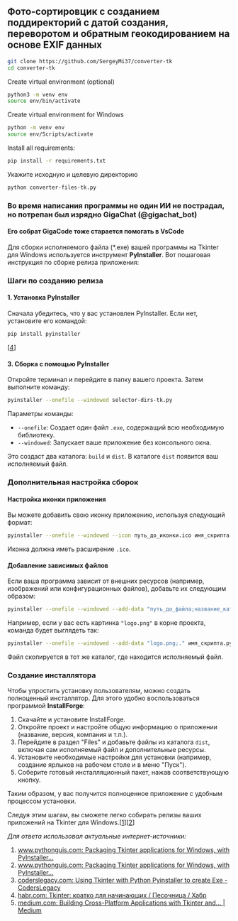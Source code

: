 
## Фото-сортировцик с созданием поддиректорий с датой создания, переворотом и обратным геокодированием на основе EXIF данных

``` bash
git clone https://github.com/SergeyMi37/converter-tk
cd converter-tk
```

Create virtual environment (optional)
``` bash
python3 -m venv env
source env/bin/activate
```

Create virtual environment for Windows
``` bash
python -m venv env
source env/Scripts/activate
```

Install all requirements:
``` bash
pip install -r requirements.txt
```

Укажите исходную и целевую директорию
``` bash
python converter-files-tk.py 
```

### Во время написания программы не один ИИ не пострадал, но потрепан был изрядно GigaChat (@gigachat_bot)
#### Его собрат GigaCode тоже старается помогать в VsCode


 Для сборки исполняемого файла (*.exe) вашей программы на Tkinter для Windows используется инструмент **PyInstaller**. Вот пошаговая инструкция по сборке релиза приложения:

### Шаги по созданию релиза

#### 1. Установка PyInstaller
Сначала убедитесь, что у вас установлен PyInstaller. Если нет, установите его командой:
```bash
pip install pyinstaller
```
[[4](https://habr.com/ru/sandbox/182102/)]

#### 3. Сборка с помощью PyInstaller
Откройте терминал и перейдите в папку вашего проекта. Затем выполните команду:
```bash
pyinstaller --onefile --windowed selector-dirs-tk.py
```
Параметры команды:
- `--onefile`: Создает один файл `.exe`, содержащий всю необходимую библиотеку.
- `--windowed`: Запускает ваше приложение без консольного окна.

Это создаст два каталога: `build` и `dist`. В каталоге `dist` появится ваш исполняемый файл.

### Дополнительная настройка сборок

#### Настройка иконки приложения
Вы можете добавить свою иконку приложению, используя следующий формат:
```bash
pyinstaller --onefile --windowed --icon путь_до_иконки.ico имя_скрипта.py
```
Иконка должна иметь расширение `.ico`.

#### Добавление зависимых файлов
Если ваша программа зависит от внешних ресурсов (например, изображений или конфигурационных файлов), добавьте их следующим образом:
```bash
pyinstaller --onefile --windowed --add-data "путь_до_файла;название_каталога" имя_скрипта.py
```
Например, если у вас есть картинка `"logo.png"` в корне проекта, команда будет выглядеть так:
```bash
pyinstaller --onefile --windowed --add-data "logo.png;." имя_скрипта.py
```
Файл скопируется в тот же каталог, где находится исполняемый файл.

### Создание инсталлятора
Чтобы упростить установку пользователям, можно создать полноценный инсталлятор. Для этого удобно воспользоваться программой **InstallForge**:

1. Скачайте и установите InstallForge.
2. Откройте проект и настройте общую информацию о приложении (название, версия, компания и т.п.).
3. Перейдите в раздел "Files" и добавьте файлы из каталога `dist`, включая сам исполняемый файл и дополнительные ресурсы.
4. Установите необходимые настройки для установки (например, создание ярлыков на рабочем столе и в меню "Пуск").
5. Соберите готовый инсталляционный пакет, нажав соответствующую кнопку.

Таким образом, у вас получится полноценное приложение с удобным процессом установки.

Следуя этим шагам, вы сможете легко собирать релизы ваших приложений на Tkinter для Windows.\[[1](https://www.pythonguis.com/tutorials/packaging-tkinter-applications-windows-pyinstaller/)]\[[2](https://www.pythonguis.com/tutorials/packaging-tkinter-applications-windows-pyinstaller/)]

*Для ответа использовал актуальные интернет-источники:*

 1. [www.pythonguis.com: Packaging Tkinter applications for Windows, with PyInstaller...](https://www.pythonguis.com/tutorials/packaging-tkinter-applications-windows-pyinstaller/)
 2. [www.pythonguis.com: Packaging Tkinter applications for Windows, with PyInstaller...](https://www.pythonguis.com/tutorials/packaging-tkinter-applications-windows-pyinstaller/)
 3. [coderslegacy.com: Using Tkinter with Python Pyinstaller to create Exe - CodersLegacy](https://coderslegacy.com/python/tkinter-pyinstaller/)
 4. [habr.com: Tkinter: кратко для начинающих / Песочница / Хабр](https://habr.com/ru/sandbox/182102/)
 5. [medium.com: Building Cross-Platform Applications with Tkinter and... | Medium](https://medium.com/tomtalkspython/building-cross-platform-applications-with-tkinter-and-pyinstaller-d7a10163c550)